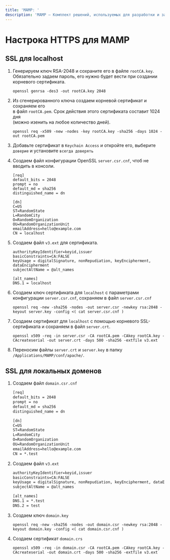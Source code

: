 ```yaml
---
title: 'MAMP: '
description: 'MAMP — Комплект решений, используемых для разработки и запуска динамических веб-сайтов на компьютерах Apple Macintosh.'
---
```


# Настрока HTTPS для MAMP

## SSL для localhost

1. Генерируем ключ RSA-2048 и сохраните его в файле `rootCA.key`.\
Обязательно задаем пароль, его нужно будет вести при создании корневого сертификата.

   ```shell
   openssl genrsa -des3 -out rootCA.key 2048
   ```
   
2. Из сгенерированного ключа создаем корневой сертификат и сохраняем его\
в файл `rootCA.pem`. Срок действия этого сертификата составит 1024 дня\
(можно изенить на любое количество дней).

   ```shell
   openssl req -x509 -new -nodes -key rootCA.key -sha256 -days 1024 -out rootCA.pem
   ```

3. Добавьте сертификат в `Keychain Access` и откройте его, выберите `доверие` и установите `всегда доверять`

4. Создаем файл конфигурации OpenSSL `server.csr.cnf`, чтоб не вводить в консоли.

   ```shell
   [req]
   default_bits = 2048
   prompt = no
   default_md = sha256
   distinguished_name = dn

   [dn]
   C=US
   ST=RandomState
   L=RandomCity
   O=RandomOrganization
   OU=RandomOrganizationUnit
   emailAddress=hello@example.com
   CN = localhost
   ```
   
5. Создаем файл `v3.ext` для сертификата.

   ```shell
   authorityKeyIdentifier=keyid,issuer
   basicConstraints=CA:FALSE
   keyUsage = digitalSignature, nonRepudiation, keyEncipherment, dataEncipherment
   subjectAltName = @alt_names

   [alt_names]
   DNS.1 = localhost
   ```

6. Создаем ключ сертификата для `localhost` с параметрами конфигурации `server.csr.cnf`, сохраняем в файл `server.csr.cnf`

   ```shell
   openssl req -new -sha256 -nodes -out server.csr -newkey rsa:2048 -keyout server.key -config <( cat server.csr.cnf )
   ```
   
7. Создаем сертификат для `localhost` с помощью корневого SSL-сертификата и сохраняем в файл `server.crt`.
  
   ```shell
   openssl x509 -req -in server.csr -CA rootCA.pem -CAkey rootCA.key -CAcreateserial -out server.crt -days 500 -sha256 -extfile v3.ext
   ```
   
8. Переносим файлы `server.crt` и `server.key` в папку `/Applications/MAMP/conf/apache/`.

## SSL для локальных доменов

1. Создаем файл `domain.csr.cnf`

   ```txt
   [req]
   default_bits = 2048
   prompt = no
   default_md = sha256
   distinguished_name = dn

   [dn]
   C=US
   ST=RandomState
   L=RandomCity
   O=RandomOrganization
   OU=RandomOrganizationUnit
   emailAddress=hello@example.com
   CN = *.test
   ```
   
2. Создаем файл `v3.ext`

   ```txt
   authorityKeyIdentifier=keyid,issuer
   basicConstraints=CA:FALSE
   keyUsage = digitalSignature, nonRepudiation, keyEncipherment, dataEncipherment
   subjectAltName = @alt_names

   [alt_names]
   DNS.1 = *.test
   DNS.2 = test
   ```
   
3. Создаем ключ `domain.key`

   ```shell
   openssl req -new -sha256 -nodes -out domain.csr -newkey rsa:2048 -keyout domain.key -config <( cat domain.csr.cnf )
   ```
   
4. Создаем сертификат `domain.crs`

   ```shell
   openssl x509 -req -in domain.csr -CA rootCA.pem -CAkey rootCA.key -CAcreateserial -out domain.crt -days 500 -sha256 -extfile v3.ext
   ```
